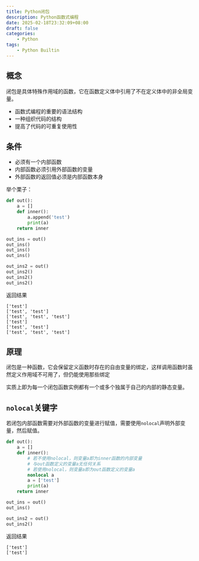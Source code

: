 ```yaml
---
title: Python闭包
description: Python函数式编程
date: 2025-02-18T23:32:09+08:00
draft: false
categories:
    - Python
tags:
    - Python Builtin
---
```


## 概念

闭包是具体特殊作用域的函数，它在函数定义体中引用了不在定义体中的非全局变量。

- 函数式编程的重要的语法结构
- 一种组织代码的结构
- 提高了代码的可重复使用性

## 条件

- 必须有一个内部函数
- 内部函数必须引用外部函数的变量
- 外部函数的返回值必须是内部函数本身

举个栗子：

```python
def out():
    a = []
    def inner():
        a.append('test')
        print(a)
    return inner

out_ins = out()
out_ins()
out_ins()
out_ins()

out_ins2 = out() 
out_ins2() 
out_ins2() 
out_ins2() 
```

返回结果

```
['test']
['test', 'test']
['test', 'test', 'test']
['test']
['test', 'test']
['test', 'test', 'test']
```

## 原理

闭包是一种函数，它会保留定义函数时存在的自由变量的绑定，这样调用函数时虽然定义作用域不可用了，但仍能使用那些绑定

实质上即为每一个闭包函数实例都有一个或多个独属于自己的内部的静态变量。

## `nolocal`关键字

若闭包内部函数需要对外部函数的变量进行赋值，需要使用`nolocal`声明外部变量，然后赋值。

```python
def out():
    a = []
    def inner():
        # 若不使用nolocal，则变量a即为inner函数的内部变量
        # 与out函数定义的变量a无任何关系
        # 若使用nolocal，则变量a即为out函数定义的变量a
        nonlocal a
        a = ['test']
        print(a)
    return inner

out_ins = out()
out_ins()

out_ins2 = out() 
out_ins2() 
```

返回结果

```
['test']
['test']
```